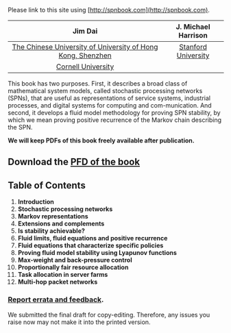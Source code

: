 ---
---

Please link to this site using [http://spnbook.com](http://spnbook.com).

Jim Dai             |  J. Michael Harrison
:-------------------------:|:-------------------------:
[The Chinese University of University of Hong Kong, Shenzhen ](https://idda.cuhk.edu.cn/en/content/6353)  |  [Stanford University](https://www.gsb.stanford.edu/faculty-research/faculty/j-michael-harrison)
[Cornell University](https://www.orie.cornell.edu/faculty-directory/jim-dai) |

This book has two purposes. First, it describes a broad class of mathematical system models, called stochastic processing networks (SPNs), that are useful as representations of service systems, industrial processes, and digital systems for computing and com-munication. And second, it develops a fluid model methodology for proving SPN stability, by which we mean proving positive recurrence of the Markov chain describing the SPN. 

**We will keep PDFs of this book freely available after publication.**

## Download the [PFD of the book](book/dhbook.pdf)

## Table of Contents

1. **Introduction**
2. **Stochastic processing networks**
3. **Markov representations**
4. **Extensions and complements** 
5. **Is stability achievable?**
6. **Fluid limits, fluid equations and positive recurrence**
7. **Fluid equations that characterize specific policies** 
8. **Proving fluid model stability using Lyapunov functions**
9. **Max-weight and back-pressure control** 
10. **Proportionally fair resource allocation**
11. **Task allocation in server farms** 
12. **Multi-hop packet networks** 

### [Report errata and feedback](https://github.com/spnbook/spnbook.github.io/issues).

We submitted the final draft for copy-editing. Therefore, any issues you raise now may not make it into the printed version.